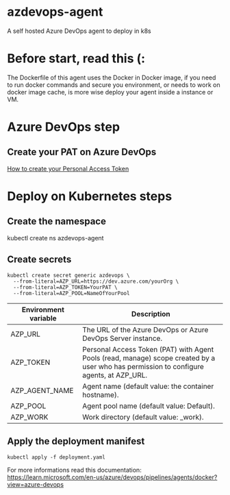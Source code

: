 # azdevops-agent
A self hosted Azure DevOps agent to deploy in k8s

# Before start, read this (:
The Dockerfile of this agent uses the Docker in Docker image, if you need to run docker commands and secure you environment, or needs to work on docker image cache, is more wise deploy your agent inside a instance or VM.

# Azure DevOps step
## Create your PAT on Azure DevOps
[How to create your Personal Access Token](https://learn.microsoft.com/en-us/azure/devops/organizations/accounts/use-personal-access-tokens-to-authenticate?view=azure-devops&tabs=Windows#create-a-pat)

# Deploy on Kubernetes steps

## Create the namespace
kubectl create ns azdevops-agent

## Create secrets
```
kubectl create secret generic azdevops \
  --from-literal=AZP_URL=https://dev.azure.com/yourOrg \
  --from-literal=AZP_TOKEN=YourPAT \
  --from-literal=AZP_POOL=NameOfYourPool
```

| Environment variable | Description |
|    -  |   -   |
| AZP_URL | The URL of the Azure DevOps or Azure DevOps Server instance. |
| AZP_TOKEN | Personal Access Token (PAT) with Agent Pools (read, manage) scope created by a user who has permission to configure agents, at AZP_URL. |
| AZP_AGENT_NAME |	Agent name (default value: the container hostname). |
| AZP_POOL | Agent pool name (default value: Default). |
| AZP_WORK | Work directory (default value: _work). |

## Apply the deployment manifest

```
kubectl apply -f deployment.yaml
```

For more informations read this documentation: https://learn.microsoft.com/en-us/azure/devops/pipelines/agents/docker?view=azure-devops
